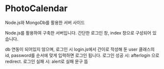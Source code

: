 # PhotoCalendar
Node.js와 MongoDb를 활용한 서버 사이드

Node.js를 활용하여 구축한 서버입니다.
간단한 로그인 창, index 창으로 구성되어 있습니다.

db 연동이 되어있지 않으며, 
로그인 시 login.js에서 간이로 작성해 둔 user 클래스의 id, password를 순서에 맞게 입력하면 로그인 됩니다.
  로그인 성공 시: afterlogin 으로 redirect.
  로그인 실패 시: alert로 실패 문구 뜸
